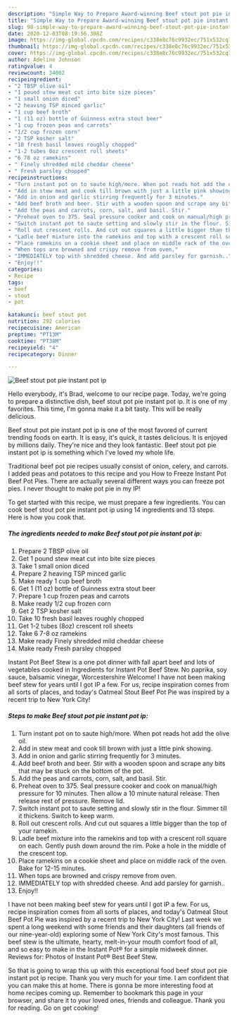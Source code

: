 ```yaml
---
description: "Simple Way to Prepare Award-winning Beef stout pot pie instant pot ip"
title: "Simple Way to Prepare Award-winning Beef stout pot pie instant pot ip"
slug: 98-simple-way-to-prepare-award-winning-beef-stout-pot-pie-instant-pot-ip
date: 2020-12-03T08:19:56.308Z
image: https://img-global.cpcdn.com/recipes/c338e8c76c9932ec/751x532cq70/beef-stout-pot-pie-instant-pot-ip-recipe-main-photo.jpg
thumbnail: https://img-global.cpcdn.com/recipes/c338e8c76c9932ec/751x532cq70/beef-stout-pot-pie-instant-pot-ip-recipe-main-photo.jpg
cover: https://img-global.cpcdn.com/recipes/c338e8c76c9932ec/751x532cq70/beef-stout-pot-pie-instant-pot-ip-recipe-main-photo.jpg
author: Adeline Johnson
ratingvalue: 4
reviewcount: 34002
recipeingredient:
- "2 TBSP olive oil"
- "1 pound stew meat cut into bite size pieces"
- "1 small onion diced"
- "2 heaving TSP minced garlic"
- "1 cup beef broth"
- "1 (11 oz) bottle of Guinness extra stout beer"
- "1 cup frozen peas and carrots"
- "1/2 cup frozen corn"
- "2 TSP kosher salt"
- "10 fresh basil leaves roughly chopped"
- "1-2 tubes 8oz crescent roll sheets"
- "6 78 oz ramekins"
- " Finely shredded mild cheddar cheese"
- " Fresh parsley chopped"
recipeinstructions:
- "Turn instant pot on to saute high/more. When pot reads hot add the olive oil."
- "Add in stew meat and cook till brown with just a little pink showing."
- "Add in onion and garlic stirring frequently for 3 minutes."
- "Add beef broth and beer. Stir with a wooden spoon and scrape any bits that may be stuck on the bottom of the pot."
- "Add the peas and carrots, corn, salt, and basil. Stir."
- "Preheat oven to 375. Seal pressure cooker and cook on manual/high pressure for 10 minutes. Then allow a 10 minute natural release. Then release rest of pressure. Remove lid."
- "Switch instant pot to saute setting and slowly stir in the flour. Simmer till it thickens. Switch to keep warm."
- "Roll out crescent rolls. And cut out squares a little bigger than the top of your ramekin."
- "Ladle beef mixture into the ramekins and top with a crescent roll square on each. Gently push down around the rim. Poke a hole in the middle of the crescent top."
- "Place ramekins on a cookie sheet and place on middle rack of the oven. Bake for 12-15 minutes."
- "When tops are browned and crispy remove from oven."
- "IMMEDIATELY top with shredded cheese. And add parsley for garnish.."
- "Enjoy!!"
categories:
- Recipe
tags:
- beef
- stout
- pot

katakunci: beef stout pot 
nutrition: 292 calories
recipecuisine: American
preptime: "PT13M"
cooktime: "PT38M"
recipeyield: "4"
recipecategory: Dinner

---
```



![Beef stout pot pie instant pot ip](https://img-global.cpcdn.com/recipes/c338e8c76c9932ec/751x532cq70/beef-stout-pot-pie-instant-pot-ip-recipe-main-photo.jpg)

Hello everybody, it's Brad, welcome to our recipe page. Today, we're going to prepare a distinctive dish, beef stout pot pie instant pot ip. It is one of my favorites. This time, I'm gonna make it a bit tasty. This will be really delicious.

Beef stout pot pie instant pot ip is one of the most favored of current trending foods on earth. It is easy, it's quick, it tastes delicious. It is enjoyed by millions daily. They're nice and they look fantastic. Beef stout pot pie instant pot ip is something which I've loved my whole life.

Traditional beef pot pie recipes usually consist of onion, celery, and carrots. I added peas and potatoes to this recipe and you How to Freeze Instant Pot Beef Pot Pies. There are actually several different ways you can freeze pot pies. I never thought to make pot pie in my IP!


To get started with this recipe, we must prepare a few ingredients. You can cook beef stout pot pie instant pot ip using 14 ingredients and 13 steps. Here is how you cook that.

<!--inarticleads1-->

##### The ingredients needed to make Beef stout pot pie instant pot ip:

1. Prepare 2 TBSP olive oil
1. Get 1 pound stew meat cut into bite size pieces
1. Take 1 small onion diced
1. Prepare 2 heaving TSP minced garlic
1. Make ready 1 cup beef broth
1. Get 1 (11 oz) bottle of Guinness extra stout beer
1. Prepare 1 cup frozen peas and carrots
1. Make ready 1/2 cup frozen corn
1. Get 2 TSP kosher salt
1. Take 10 fresh basil leaves roughly chopped
1. Get 1-2 tubes (8oz) crescent roll sheets
1. Take 6 7-8 oz ramekins
1. Make ready  Finely shredded mild cheddar cheese
1. Make ready  Fresh parsley chopped


Instant Pot Beef Stew is a one pot dinner with fall apart beef and lots of vegetables cooked in Ingredients for Instant Pot Beef Stew. No paprika, soy sauce, balsamic vinegar, Worcestershire Welcome! I have not been making beef stew for years until I got IP a few. For us, recipe inspiration comes from all sorts of places, and today&#39;s Oatmeal Stout Beef Pot Pie was inspired by a recent trip to New York City! 

<!--inarticleads2-->

##### Steps to make Beef stout pot pie instant pot ip:

1. Turn instant pot on to saute high/more. When pot reads hot add the olive oil.
1. Add in stew meat and cook till brown with just a little pink showing.
1. Add in onion and garlic stirring frequently for 3 minutes.
1. Add beef broth and beer. Stir with a wooden spoon and scrape any bits that may be stuck on the bottom of the pot.
1. Add the peas and carrots, corn, salt, and basil. Stir.
1. Preheat oven to 375. Seal pressure cooker and cook on manual/high pressure for 10 minutes. Then allow a 10 minute natural release. Then release rest of pressure. Remove lid.
1. Switch instant pot to saute setting and slowly stir in the flour. Simmer till it thickens. Switch to keep warm.
1. Roll out crescent rolls. And cut out squares a little bigger than the top of your ramekin.
1. Ladle beef mixture into the ramekins and top with a crescent roll square on each. Gently push down around the rim. Poke a hole in the middle of the crescent top.
1. Place ramekins on a cookie sheet and place on middle rack of the oven. Bake for 12-15 minutes.
1. When tops are browned and crispy remove from oven.
1. IMMEDIATELY top with shredded cheese. And add parsley for garnish..
1. Enjoy!!


I have not been making beef stew for years until I got IP a few. For us, recipe inspiration comes from all sorts of places, and today&#39;s Oatmeal Stout Beef Pot Pie was inspired by a recent trip to New York City! Last week we spent a long weekend with some friends and their daughters (all friends of our nine-year-old) exploring some of New York City&#39;s most famous. This beef stew is the ultimate, hearty, melt-in-your mouth comfort food of all, and so easy to make in the Instant Pot® for a simple midweek dinner. Reviews for: Photos of Instant Pot® Best Beef Stew. 

So that is going to wrap this up with this exceptional food beef stout pot pie instant pot ip recipe. Thank you very much for your time. I am confident that you can make this at home. There is gonna be more interesting food at home recipes coming up. Remember to bookmark this page in your browser, and share it to your loved ones, friends and colleague. Thank you for reading. Go on get cooking!

